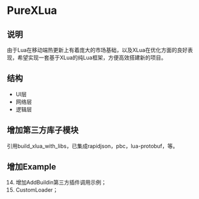 # PureXLua

## 说明

由于Lua在移动端热更新上有着庞大的市场基础，以及XLua在优化方面的良好表现，希望实现一套基于XLua的纯Lua框架，方便高效搭建新的项目。

## 结构

- UI层
- 网络层
- 逻辑层

## 增加第三方库子模块

引用build_xlua_with_libs，已集成rapidjson，pbc，lua-protobuf，等。

## 增加Example

14. 增加AddBuildin第三方插件调用示例；
15. CustomLoader；
